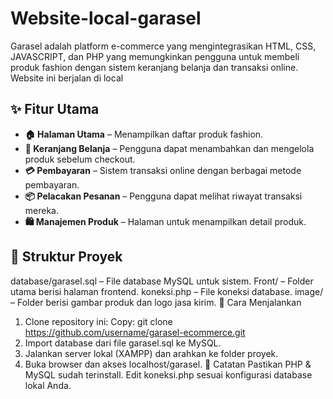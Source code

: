 # Website-local-garasel
Garasel adalah platform e-commerce yang mengintegrasikan HTML, CSS, JAVASCRIPT, dan PHP yang memungkinkan pengguna untuk membeli produk fashion dengan sistem keranjang belanja dan transaksi online. Website ini berjalan di local

## ✨ Fitur Utama
- **🏠 Halaman Utama** – Menampilkan daftar produk fashion.
- **🛒 Keranjang Belanja** – Pengguna dapat menambahkan dan mengelola produk sebelum checkout.
- **💳 Pembayaran** – Sistem transaksi online dengan berbagai metode pembayaran.
- **📦 Pelacakan Pesanan** – Pengguna dapat melihat riwayat transaksi mereka.
- **🛍️ Manajemen Produk** – Halaman untuk menampilkan detail produk.

## 📂 Struktur Proyek
  database/garasel.sql – File database MySQL untuk sistem.
  Front/ – Folder utama berisi halaman frontend.
  koneksi.php – File koneksi database.
  image/ – Folder berisi gambar produk dan logo jasa kirim.
🚀 Cara Menjalankan
1. Clone repository ini:
   Copy: git clone https://github.com/username/garasel-ecommerce.git
2. Import database dari file garasel.sql ke MySQL.
3. Jalankan server lokal (XAMPP) dan arahkan ke folder proyek.
4. Buka browser dan akses localhost/garasel.
📌 Catatan
Pastikan PHP & MySQL sudah terinstall.
Edit koneksi.php sesuai konfigurasi database lokal Anda.
